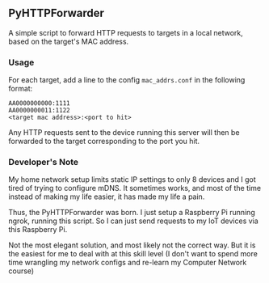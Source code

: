 ## PyHTTPForwarder
A simple script to forward HTTP requests to targets in a local network, based on the target's MAC address.

### Usage
For each target, add a line to the config `mac_addrs.conf` in the following format:
```
AA0000000000:1111
AA0000000011:1122
<target mac address>:<port to hit>
```

Any HTTP requests sent to the device running this server will then be forwarded to the target corresponding to the port you hit.


### Developer's Note
My home network setup limits static IP settings to only 8 devices and I got tired of trying to configure mDNS. It sometimes works, and most of the time instead of making my life easier, it has made my life a pain.

Thus, the PyHTTPForwarder was born. I just setup a Raspberry Pi running ngrok, running this script. So I can just send requests to my IoT devices via this Raspberry Pi.

Not the most elegant solution, and most likely not the correct way. But it is the easiest for me to deal with at this skill level (I don't want to spend more time wrangling my network configs and re-learn my Computer Network course)
